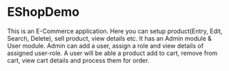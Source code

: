 # EShopDemo
This is an E-Commerce application. Here you can setup product(Entry, Edit, Search, Delete), sell product, view details etc. It has an Admin module & User module. Admin can add a user, assign a role and view details of assigned user-role. A user will be able a product add to cart, remove from cart, view cart details and process them for order.
